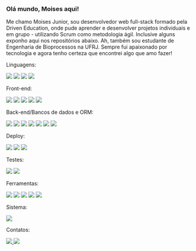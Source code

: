 <h3>Olá mundo, Moises aqui!</h3>

<p>
Me chamo Moises Junior, sou desenvolvedor web full-stack formado pela Driven Education, onde pude aprender e desenvolver projetos individuais e em grupo - utilizando Scrum como metodologia ágil. Inclusive alguns exponho aqui nos repositórios abaixo.
Ah, também sou estudante de Engenharia de Bioprocessos na UFRJ. Sempre fui apaixonado por tecnologia e agora tenho certeza que encontrei algo que amo fazer!
</p>

Linguagens:
<p>
    <img src="https://img.shields.io/badge/HTML5-E34F26?style=plastic&logo=html5&logoColor=white">
    <img src="https://img.shields.io/badge/CSS3-1572B6?style=plastic&logo=css3&logoColor=white">
    <img src="https://img.shields.io/badge/JavaScript-323330?style=plastic&logo=javascript&logoColor=F7DF1E">
    <img src="https://img.shields.io/badge/TypeScript-3178C6?style=plastic&logo=TypeScript&logoColor=white">
</p>

Front-end:
<p>
    <img src="https://img.shields.io/badge/React-61DAFB?style=plastic&logo=React&logoColor=white">
    <img src="https://img.shields.io/badge/React_Router-CA4245?style=plastic&logo=react-router&logoColor=white">
    <img src="https://img.shields.io/badge/styledcomponents-DB7093?style=plastic&logo=styled-components&logoColor=white">
    <img src="https://img.shields.io/badge/Material UI-007FFF?style=plastic&logo=MUI&logoColor=white">
    <img src="https://img.shields.io/badge/Vite-B73BFE?style=plastic&logo=vite&logoColor=FFD62E">
</p>

Back-end/Bancos de dados e ORM:
<p>
    <img src="https://img.shields.io/badge/Node.js-339933?style=plastic&logo=node.js&logoColor=white">
    <img src="https://img.shields.io/badge/Express.js-000000?style=plastic&logo=express&logoColor=white">
    <img src="https://img.shields.io/badge/JWT-000000?style=plastic&logo=JSON%20web%20tokens&logoColor=white">
    <img src="https://img.shields.io/badge/PostgreSQL-4169E1?style=plastic&logo=PostgreSQL&logoColor=white">
    <img src="https://img.shields.io/badge/MongoDB-47A248?style=plastic&logo=MongoDB&logoColor=white">
    <img src="https://img.shields.io/badge/Redis-DC382D?style=plastic&logo=redis&logoColor=white">
    <img src="https://img.shields.io/badge/Prisma-2D3748?style=plastic&logo=Prisma&logoColor=white">
</p>

Deploy: 
<p>
    <img src="https://img.shields.io/badge/Vercel-000000?style=plastic&logo=vercel&logoColor=white">
    <img src="https://img.shields.io/badge/Heroku-430098?style=plastic&logo=heroku&logoColor=white">
    <img src="https://img.shields.io/badge/AWS-232F3E?style=plastic&logo=amazon aws&logoColor=white">
</p>

Testes:
<p>
    <img src="https://img.shields.io/badge/Cypress-17202C?style=plastic&logo=cypress&logoColor=white">
    <img src="https://img.shields.io/badge/Jest-C21325?style=plastic&logo=jest&logoColor=white">
</p>
    
Ferramentas:
<p>
    <img src="https://img.shields.io/badge/Git-F05032?style=plastic&logo=git&logoColor=white">
    <img src="https://img.shields.io/badge/CI/CD-2088FF?style=plastic&logo=GitHub Actions&logoColor=white">
    <img src="https://img.shields.io/badge/VSCode-007ACC?style=plastic&logo=visualstudiocode&logoColor=white">
    <img src="https://img.shields.io/badge/Trello-0052CC?style=plastic&logo=Trello&logoColor=white">
    <img src="https://img.shields.io/badge/Slack-4A154B?style=plastic&logo=Slack&logoColor=white">
</p>

Sistema: 
<p>
    <img src="https://img.shields.io/badge/Linux (Ubuntu)-E95420?style=plastic&logo=Ubuntu&logoColor=white">
</p>

Contatos:
<p>
    <a href="mailto:mdeosjr@gmail.com" 
       alt="Gmail"
       target="blank"
    />
    <img src="https://img.shields.io/badge/-Gmail-red?style=plastic&logo=Gmail&logoColor=white" />
    <a href="https://www.linkedin.com/in/moisesjr/" 
       alt="LinkedIn"
       target="blank"
    />
    <img src="https://img.shields.io/badge/LinkedIn-0A66C2?style=plastic&logo=LinkedIn&logoColor=white" />
</p>

